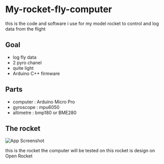 # My-rocket-fly-computer
this is the code and software i use for my model rocket to control and log data from the flight 

## Goal

- log fly data
- 2 pyro chanel
- quite light
- Arduino C++ firmware

## Parts
- computer : Arduino Micro Pro
- gyroscope : mpu6050
- altimetre : bmp180 or BME280

## The rocket

![App Screenshot](https://cdn.discordapp.com/attachments/936282025588064273/1051940479257804910/Capture_decran_2022-12-12_201503.png)

this is the rocket the computer will be tested on 
this rocket is design on Open Rocket


